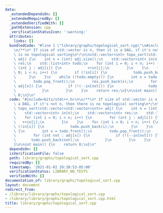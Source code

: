 ```yaml
---
data:
  _extendedDependsOn: []
  _extendedRequiredBy: []
  _extendedVerifiedWith: []
  _pathExtension: cpp
  _verificationStatusIcon: ':warning:'
  attributes:
    links: []
  bundledCode: "#line 1 \"library/graphs/topological_sort.cpp\"\n#include<bits/stdc++.h>\n\
    \n/**\n* If size of std::vector is n, then it is a DAG, if it's not n, then there\
    \ is no topological sorting\n*/\n\nstd::vector<int> topo_sort(std::vector<std::vector<int>>\
    \ adj) {\n    int n = (int) adj.size();\n    std::vector<int> in(n);\n    std::vector<int>\
    \ res;\n    std::list<int> todo;\n    for (int i = 0; i < n; i++) {\n        for\
    \ (int j : adj[i]) {\n            ++in[j];\n        }\n    }\n    for (int i =\
    \ 0; i < n; i++) {\n        if (!in[i]) {\n            todo.push_back(i);\n  \
    \      }\n    }\n    while (!todo.empty()) {\n        int x = todo.front();\n\
    \        todo.pop_front();\n        res.push_back(x);\n        for (int nxt :\
    \ adj[x]) {\n            if (!(--in[nxt])) {\n                todo.push_back(nxt);\n\
    \            }\n        }\n    }\n    return res;\n}\n\nint main() {\n    return\
    \ 0;\n}\n"
  code: "#include<bits/stdc++.h>\n\n/**\n* If size of std::vector is n, then it is\
    \ a DAG, if it's not n, then there is no topological sorting\n*/\n\nstd::vector<int>\
    \ topo_sort(std::vector<std::vector<int>> adj) {\n    int n = (int) adj.size();\n\
    \    std::vector<int> in(n);\n    std::vector<int> res;\n    std::list<int> todo;\n\
    \    for (int i = 0; i < n; i++) {\n        for (int j : adj[i]) {\n         \
    \   ++in[j];\n        }\n    }\n    for (int i = 0; i < n; i++) {\n        if\
    \ (!in[i]) {\n            todo.push_back(i);\n        }\n    }\n    while (!todo.empty())\
    \ {\n        int x = todo.front();\n        todo.pop_front();\n        res.push_back(x);\n\
    \        for (int nxt : adj[x]) {\n            if (!(--in[nxt])) {\n         \
    \       todo.push_back(nxt);\n            }\n        }\n    }\n    return res;\n\
    }\n\nint main() {\n    return 0;\n}\n"
  dependsOn: []
  isVerificationFile: false
  path: library/graphs/topological_sort.cpp
  requiredBy: []
  timestamp: '2021-01-02 20:38:53-05:00'
  verificationStatus: LIBRARY_NO_TESTS
  verifiedWith: []
documentation_of: library/graphs/topological_sort.cpp
layout: document
redirect_from:
- /library/library/graphs/topological_sort.cpp
- /library/library/graphs/topological_sort.cpp.html
title: library/graphs/topological_sort.cpp
---
```

